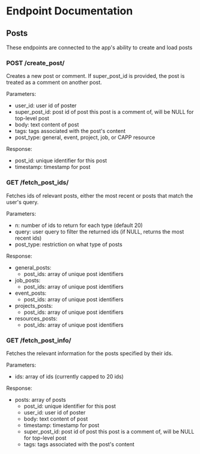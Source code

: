 # Endpoint Documentation

## Posts

These endpoints are connected to the app's ability to create and load posts

### POST /create_post/

Creates a new post or comment. If super_post_id is provided, the post is treated as a comment on another post.

Parameters:
- user_id: user id of poster
- super_post_id: post id of post this post is a comment of, will be NULL for top-level post
- body: text content of post
- tags: tags associated with the post's content
- post_type: general, event, project, job, or CAPP resource

Response:
- post_id: unique identifier for this post
- timestamp: timestamp for post

### GET /fetch_post_ids/

Fetches ids of relevant posts, either the most recent or posts that match the user's query.

Parameters:
- n: number of ids to return for each type (default 20)
- query: user query to filter the returned ids (if NULL, returns the most recent ids)
- post_type: restriction on what type of posts

Response:
- general_posts:
    - post_ids: array of unique post identifiers
- job_posts:
    - post_ids: array of unique post identifiers
- event_posts:
    - post_ids: array of unique post identifiers
- projects_posts:
    - post_ids: array of unique post identifiers
- resources_posts:
    - post_ids: array of unique post identifiers

### GET /fetch_post_info/

Fetches the relevant information for the posts specified by their ids.

Parameters:
- ids: array of ids (currently capped to 20 ids)

Response:
- posts: array of posts
    - post_id: unique identifier for this post
    - user_id: user id of poster
    - body: text content of post
    - timestamp: timestamp for post
    - super_post_id: post id of post this post is a comment of, will be NULL for top-level post
    - tags: tags associated with the post's content
